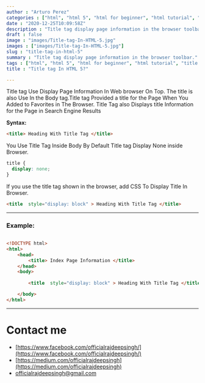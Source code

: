 ```yaml
---
author : "Arturo Perez"
categories : ["html", "html 5", "html for beginner", "html tutorial", "title tag", "html title tag"]
date : "2020-12-25T10:09:58Z"
description : "Title tag display page information in the browser toolbar."
draft : false
image : "images/Title-tag-In-HTML-5.jpg"
images : ["images/Title-tag-In-HTML-5.jpg"]
slug : "title-tag-in-html-5"
summary : "Title tag display page information in the browser toolbar."
tags : ["html", "html 5", "html for beginner", "html tutorial", "title tag", "html title tag"]
title : "Title tag In HTML 5?"

---
```




Title tag Use Display Page Information In Web browser On Top. The title is also Use In the Body tag.Title tag Provided a title for the Page When You Added to Favorites in The Browser. Title Tag also Displays title Information for the Page in Search Engine Results

**Syntax:**

```html
<title> Heading With Title Tag </title>
```



You Use Title Tag Inside Body By Default Title tag Display None inside Browser.

```css
title {
  display: none;
}
```



If you use the title tag shown in the browser, add CSS To Display Title In Browser.

```html
<title  style="display: block" > Heading With Title Tag </title>
```

---

### Example:

```html

<!DOCTYPE html>
<html>
	<head>
		<title> Index Page Information </title>
	</head>
	<body>
	
		<title  style="display: block" > Heading With Title Tag </title>

	</body>
</html>

```

---

# Contact me

* [https://www.facebook.com/officialrajdeepsingh/](https://www.facebook.com/officialrajdeepsingh/)
* [https://medium.com/officialrajdeepsingh](https://medium.com/officialrajdeepsingh)
* [officialrajdeepsingh@gmail.com](mailto:officialrajdeepsingh@gmail.com)



